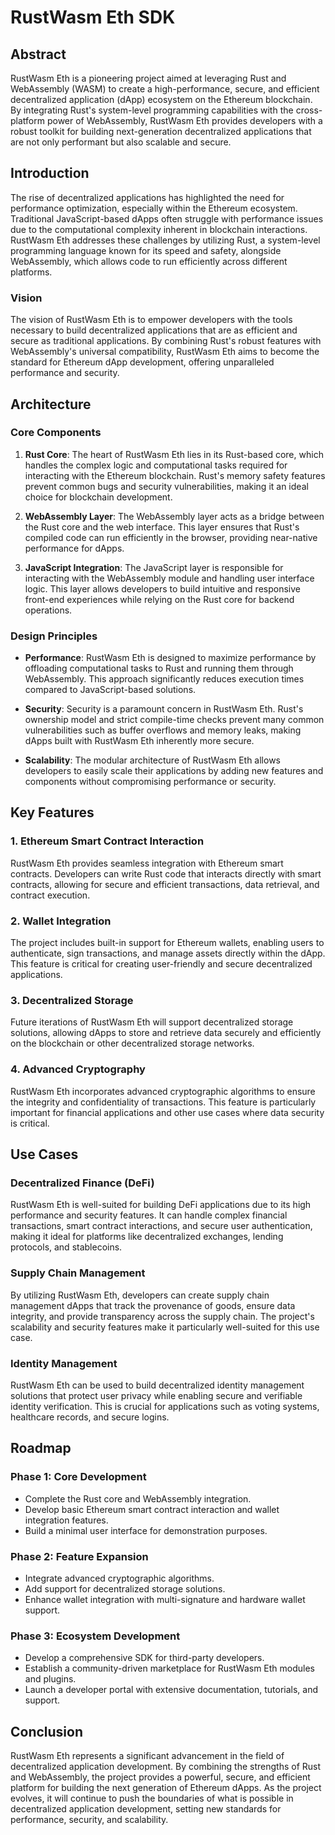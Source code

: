 # RustWasm Eth SDK

## Abstract

RustWasm Eth is a pioneering project aimed at leveraging Rust and WebAssembly (WASM) to create a high-performance, secure, and efficient decentralized application (dApp) ecosystem on the Ethereum blockchain. By integrating Rust's system-level programming capabilities with the cross-platform power of WebAssembly, RustWasm Eth provides developers with a robust toolkit for building next-generation decentralized applications that are not only performant but also scalable and secure.

## Introduction

The rise of decentralized applications has highlighted the need for performance optimization, especially within the Ethereum ecosystem. Traditional JavaScript-based dApps often struggle with performance issues due to the computational complexity inherent in blockchain interactions. RustWasm Eth addresses these challenges by utilizing Rust, a system-level programming language known for its speed and safety, alongside WebAssembly, which allows code to run efficiently across different platforms.

### Vision

The vision of RustWasm Eth is to empower developers with the tools necessary to build decentralized applications that are as efficient and secure as traditional applications. By combining Rust's robust features with WebAssembly's universal compatibility, RustWasm Eth aims to become the standard for Ethereum dApp development, offering unparalleled performance and security.

## Architecture

### Core Components

1. **Rust Core**: The heart of RustWasm Eth lies in its Rust-based core, which handles the complex logic and computational tasks required for interacting with the Ethereum blockchain. Rust's memory safety features prevent common bugs and security vulnerabilities, making it an ideal choice for blockchain development.

2. **WebAssembly Layer**: The WebAssembly layer acts as a bridge between the Rust core and the web interface. This layer ensures that Rust's compiled code can run efficiently in the browser, providing near-native performance for dApps.

3. **JavaScript Integration**: The JavaScript layer is responsible for interacting with the WebAssembly module and handling user interface logic. This layer allows developers to build intuitive and responsive front-end experiences while relying on the Rust core for backend operations.

### Design Principles

- **Performance**: RustWasm Eth is designed to maximize performance by offloading computational tasks to Rust and running them through WebAssembly. This approach significantly reduces execution times compared to JavaScript-based solutions.
  
- **Security**: Security is a paramount concern in RustWasm Eth. Rust's ownership model and strict compile-time checks prevent many common vulnerabilities such as buffer overflows and memory leaks, making dApps built with RustWasm Eth inherently more secure.

- **Scalability**: The modular architecture of RustWasm Eth allows developers to easily scale their applications by adding new features and components without compromising performance or security.

## Key Features

### 1. Ethereum Smart Contract Interaction
RustWasm Eth provides seamless integration with Ethereum smart contracts. Developers can write Rust code that interacts directly with smart contracts, allowing for secure and efficient transactions, data retrieval, and contract execution.

### 2. Wallet Integration
The project includes built-in support for Ethereum wallets, enabling users to authenticate, sign transactions, and manage assets directly within the dApp. This feature is critical for creating user-friendly and secure decentralized applications.

### 3. Decentralized Storage
Future iterations of RustWasm Eth will support decentralized storage solutions, allowing dApps to store and retrieve data securely and efficiently on the blockchain or other decentralized storage networks.

### 4. Advanced Cryptography
RustWasm Eth incorporates advanced cryptographic algorithms to ensure the integrity and confidentiality of transactions. This feature is particularly important for financial applications and other use cases where data security is critical.

## Use Cases

### Decentralized Finance (DeFi)
RustWasm Eth is well-suited for building DeFi applications due to its high performance and security features. It can handle complex financial transactions, smart contract interactions, and secure user authentication, making it ideal for platforms like decentralized exchanges, lending protocols, and stablecoins.

### Supply Chain Management
By utilizing RustWasm Eth, developers can create supply chain management dApps that track the provenance of goods, ensure data integrity, and provide transparency across the supply chain. The project's scalability and security features make it particularly well-suited for this use case.

### Identity Management
RustWasm Eth can be used to build decentralized identity management solutions that protect user privacy while enabling secure and verifiable identity verification. This is crucial for applications such as voting systems, healthcare records, and secure logins.

## Roadmap

### Phase 1: Core Development
- Complete the Rust core and WebAssembly integration.
- Develop basic Ethereum smart contract interaction and wallet integration features.
- Build a minimal user interface for demonstration purposes.

### Phase 2: Feature Expansion
- Integrate advanced cryptographic algorithms.
- Add support for decentralized storage solutions.
- Enhance wallet integration with multi-signature and hardware wallet support.

### Phase 3: Ecosystem Development
- Develop a comprehensive SDK for third-party developers.
- Establish a community-driven marketplace for RustWasm Eth modules and plugins.
- Launch a developer portal with extensive documentation, tutorials, and support.

## Conclusion

RustWasm Eth represents a significant advancement in the field of decentralized application development. By combining the strengths of Rust and WebAssembly, the project provides a powerful, secure, and efficient platform for building the next generation of Ethereum dApps. As the project evolves, it will continue to push the boundaries of what is possible in decentralized application development, setting new standards for performance, security, and scalability.

